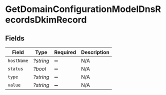 # GetDomainConfigurationModelDnsRecordsDkimRecord


## Fields

| Field              | Type               | Required           | Description        |
| ------------------ | ------------------ | ------------------ | ------------------ |
| `hostName`         | *?string*          | :heavy_minus_sign: | N/A                |
| `status`           | *?bool*            | :heavy_minus_sign: | N/A                |
| `type`             | *?string*          | :heavy_minus_sign: | N/A                |
| `value`            | *?string*          | :heavy_minus_sign: | N/A                |